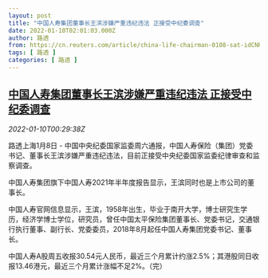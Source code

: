 ```yaml
---
layout: post
title: "中国人寿集团董事长王滨涉嫌严重违纪违法 正接受中纪委调查"
date: 2022-01-10T02:01:03.000Z
author: 路透
from: https://cn.reuters.com/article/china-life-chairman-0108-sat-idCNKBS2JK00U
tags: [ 路透 ]
categories: [ 路透 ]
---
```

<!--1641780063000-->
[中国人寿集团董事长王滨涉嫌严重违纪违法 正接受中纪委调查](https://cn.reuters.com/article/china-life-chairman-0108-sat-idCNKBS2JK00U)
------

<div>
<div><i>2022-01-10T00:29:38Z</i></div><p>路透上海1月8日 - 中国中央纪委国家监委周六通报，中国人寿保险（集团）党委书记、董事长王滨涉嫌严重违纪违法，目前正接受中央纪委国家监委纪律审查和监察调查。</p><p>中国人寿集团旗下中国人寿2021年半年度报告显示，王滨同时也是上市公司的董事长。</p><p>中国人寿官网信息显示，王滨，1958年出生，毕业于南开大学，博士研究生学历，经济学博士学位，研究员，曾任中国太平保险集团董事长、党委书记，交通银行执行董事、副行长、党委委员，2018年8月起任中国人寿集团党委书记、董事长。</p><p>中国人寿A股周五收报30.54元人民币，最近三个月累计约涨2.5%；其港股同日收报13.46港元，最近三个月累计涨幅不足2%。（完）</p>
</div>
